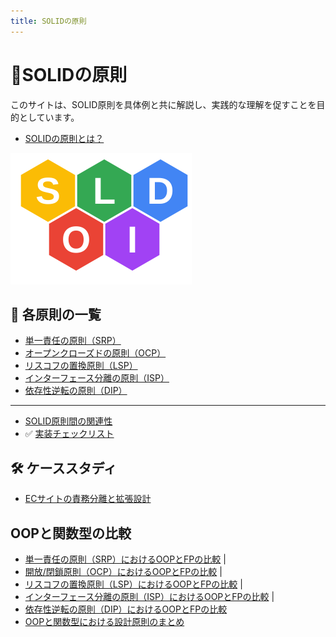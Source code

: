 ```yaml
---
title: SOLIDの原則
---
```




# 📘SOLIDの原則
このサイトは、SOLID原則を具体例と共に解説し、実践的な理解を促すことを目的としています。

- [SOLIDの原則とは？](solid-principles.md)

<img src="/images/solid.svg" alt="SOLIDの図" style="width: 290px; height: 210px; margin:auto;"/>


## 🔎 各原則の一覧

- [単一責任の原則（SRP）](./single-responsibility-principle.md)
- [オープンクローズドの原則（OCP）](./open-closed-principle.md)
- [リスコフの置換原則（LSP）](./liskov-substitution-principle.md)
- [インターフェース分離の原則（ISP）](./interface-segregation-principle.md)
- [依存性逆転の原則（DIP）](./dependency-inversion-principle.md)

---
- [SOLID原則間の関連性](relevance-of-solid-principles.md)
-  ✅ [実装チェックリスト](solid-checklist.md)

## 🛠 ケーススタディ

- [ECサイトの責務分離と拡張設計](./practical-case-studies.md)

## OOPと関数型の比較

- [単一責任の原則（SRP）におけるOOPとFPの比較](./object-oriented-vs-functional/srp-oop-vs-fp.md) |
- [開放/閉鎖原則（OCP）におけるOOPとFPの比較](./object-oriented-vs-functional/ocp-oop-vs-fp.md) |
- [リスコフの置換原則（LSP）におけるOOPとFPの比較](./object-oriented-vs-functional/lsp-oop-vs-fp.md) |
- [インターフェース分離の原則（ISP）におけるOOPとFPの比較](./object-oriented-vs-functional/isp-oop-vs-fp.md) |
- [依存性逆転の原則（DIP）におけるOOPとFPの比較](./object-oriented-vs-functional/dip-oop-vs-fp.md) 
- [OOPと関数型における設計原則のまとめ](./object-oriented-vs-functional/summary.md) 
